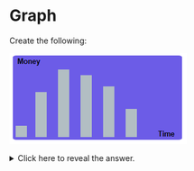# Graph

Create the following:


![.guides/img/css+graph](.\img\css+graph.PNG)


<details><summary>  
Click here to reveal the answer.  
</summary>

HTML (inside the `<body>` tag):

```html
<div id="background"><div class="text" id="money">Money</div><div class="text" id="time">Time</div><div class="bar" id="bar-1"></div><div class="bar" id="bar-2"></div><div class="bar" id="bar-3"></div><div class="bar" id="bar-4"></div><div class="bar" id="bar-5"></div><div class="bar" id="bar-6"></div>
﻿</div>
```
  

CSS:

  
```css
#background {
  background-color: mediumpurple;
  height: 150px;
  width: 300px;
  position: relative;
}

.text {
  color: black;
  font-family: sans-serif;
}

#money {
  position: absolute;
  left: 10px;
  top: 10px;
}

#time {
  position: absolute;
  bottom: 10px;
  right: 10px;
}

.bar {
  width: 20px;
  background-color: darkgrey;
}

#bar-1 {
  height: 20px;
  position: absolute;
  bottom: 10px;
  left: 10px;
}

#bar-2 {
  height: 70px;
  position: absolute;
  bottom: 10px;
  left: 50px;
}

#bar-3 {
  height: 100px;
  position: absolute;
  bottom: 10px;
  left: 90px;
}

#bar-4 {
  height: 85px;
  position: absolute;
  bottom: 10px;
  left: 130px;
}

#bar-5 {
  height: 75px;
  position: absolute;
  bottom: 10px;
  left: 170px;
}

#bar-6 {
  height: 50px;
  position: absolute;
  bottom: 10px;
  left: 210px;
}
```
</details>
